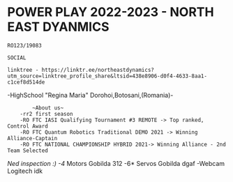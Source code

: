 # POWER PLAY 2022-2023 - NORTH EAST DYANMICS
    
    RO123/19083 
    
    SOCIAL
    
    linktree - https://linktr.ee/northeastdynamics?utm_source=linktree_profile_share&ltsid=438e8906-d0f4-4633-8aa1-c1cef8d514de
    
  -HighSchool "Regina Maria" Dorohoi,Botosani,(Romania)-
  
            ~About us~
        -rr2 first season
        -RO FTC IASI Qualifying Tournament #3 REMOTE -> Top ranked, Control Award
        -RO FTC Quantum Robotics Traditional DEMO 2021 -> Winning Alliance-Captain
        -RO FTC NATIONAL CHAMPIONSHIP HYBRID 2021-> Winning Alliance - 2nd Team Selected
        
  
  
  *Ned inspection :)
        -4* Motors Gobilda 312
        -6* Servos Gobilda dgaf
        -Webcam Logitech idk 
  
  

